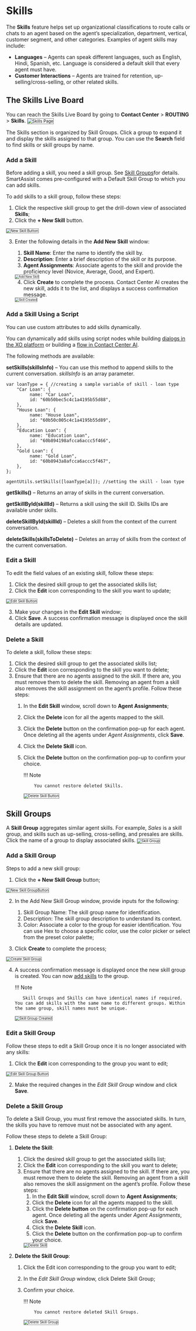 # Skills

The **Skills** feature helps set up organizational classifications to route calls or chats to an agent based on the agent’s specialization, department, vertical, customer segment, and other categories. Examples of agent skills may include:

* **Languages** – Agents can speak different languages, such as English, Hindi, Spanish, etc. Language is considered a default skill that every agent must have.
* **Customer Interactions** – Agents are trained for retention, up-selling/cross-selling, or other related skills.

## The Skills Live Board

You can reach the Skills Live Board by going to **Contact Center** > **ROUTING** > **Skills**.
<img src="../images/skills-page.png" alt="Skills Page" title="Skills Page" style="border: 1px solid gray; zoom:80%;">

The Skills section is organized by Skill Groups. Click a group to expand it and display the skills assigned to that group. You can use the **Search** field to find skills or skill groups by name.

### Add a Skill

Before adding a skill, you need a skill group. See [Skill Groups](#skill-groups)for details. SmartAssist comes pre-configured with a Default Skill Group to which you can add skills.

To add skills to a skill group, follow these steps:

1. Click the respective skill group to get the drill-down view of associated **Skills**;
2. Click the **+ New Skill** button.  
<img src="../images/new-skill-button.png" alt="New Skill Button" title="New Skill Button" style="border: 1px solid gray; zoom:70%;">

3. Enter the following details in the **Add New Skill** window:
    1. **Skill Name**: Enter the name to identify the skill by.
    2. **Description**: Enter a brief description of the skill or its purpose.
    3. **Agent Assignments**: Associate agents to the skill and provide the proficiency level (Novice, Average, Good, and Expert).  
    <img src="../images/add-new-skill.png" alt="Add New Skill" title="Add New Skill" style="border: 1px solid gray; zoom:60%;">

    4. Click **Create** to complete the process. Contact Center AI creates the new skill, adds it to the list, and displays a success confirmation message.
    <img src="../images/skill-created.png" alt="Skill Created" title="Skill Created" style="border: 1px solid gray; zoom:60%;">

### Add a Skill Using a Script

You can use custom attributes to add skills dynamically.

You can dynamically add skills using script nodes while building [dialogs in the XO platform](../../../automation/use-cases/dialogs/node-types/working-with-the-script-node.md) or building a [flow in Contact Center AI](../../../flows/node-types/script-task.md).

The following methods are available:

**setSkills(skillsInfo)** – You can use this method to append skills to the current conversation. _skillsInfo_ is an array parameter.

```
var loanType = { //creating a sample variable of skill - loan type
    "Car Loan": {
         name: "Car Loan",
         id: "60b50bec5c4c1a4195b55d88",
    },
    "House Loan": {
         name: "House Loan",
         id: "60b50c005c4c1a4195b55d89",
    },
    "Education Loan": {
         name: "Education Loan",
         id: "60b894198afcca6accc5f466",
    },
    "Gold Loan": {
         name: "Gold Loan",
         id: "60b8943a8afcca6accc5f467",
    },
};

agentUtils.setSkills([loanType[a]]); //setting the skill - loan type
```

**getSkills()** – Returns an array of skills in the current conversation.

**getSkillById(skillId)** – Returns a skill using the skill ID. Skills IDs are available under skills.

**deleteSkillById(skillId)** – Deletes a skill from the context of the current conversation.

**deleteSkills(skillsToDelete)** – Deletes an array of skills from the context of the current conversation.

### Edit a Skill

To edit the field values of an existing skill, follow these steps:

1. Click the desired skill group to get the associated skills list;
2. Click the **Edit** icon corresponding to the skill you want to update;
<img src="../images/edit-skill-button.png" alt="Edit Skill Button" title="Edit Skill Button" style="border: 1px solid gray; zoom:70%;">

3. Make your changes in the **Edit Skill** window;
4. Click **Save**. A success confirmation message is displayed once the skill details are updated.

### Delete a Skill

To delete a skill, follow these steps:

1. Click the desired skill group to get the associated skills list;
2. Click the **Edit** icon corresponding to the skill you want to delete;
3. Ensure that there are no agents assigned to the skill. If there are, you must remove them to delete the skill. Removing an agent from a skill also removes the skill assignment on the agent’s profile. Follow these steps:
    1. In the **Edit Skill** window, scroll down to **Agent Assignments**;
    2. Click the **Delete** icon for all the agents mapped to the skill.
    3. Click the **Delete** button on the confirmation pop-up for each agent. Once deleting all the agents under _Agent Assignments_, click **Save**.
    4. Click the **Delete Skill** icon.
    5. Click the **Delete** button on the confirmation pop-up to confirm your choice.

          !!! Note

               You cannot restore deleted Skills.
          <img src="../images/delete-skill-button.png" alt="Delete Skill Button" title="Delete Skill Button" style="border: 1px solid gray; zoom:70%;">

## Skill Groups

A **Skill Group** aggregates similar agent skills. For example, _Sales_ is a skill group, and skills such as up-selling, cross-selling, and presales are skills. Click the name of a group to display associated skills.
<img src="../images/skill-group.png" alt="Skill Group" title="Skill Group" style="border: 1px solid gray; zoom:70%;">

### Add a Skill Group

Steps to add a new skill group:

1. Click the **+ New Skill Group** button;
<img src="../images/new-skill-group-button.png" alt="New Skill GroupButton" title="New Skill Group Button" style="border: 1px solid gray; zoom:70%;">

2. In the Add New Skill Group window, provide inputs for the following:
    1. Skill Group Name: The skill group name for identification.
    2. Description: The skill group description to understand its context.
    3. Color: Associate a color to the group for easier identification. You can use Hex to choose a specific color, use the color picker or select from the preset color palette;

3. Click **Create** to complete the process;
<img src="../images/create-new-skill-group.png" alt="Create Skill Group" title="Create Skill Group" style="border: 1px solid gray; zoom:70%;">

4. A success confirmation message is displayed once the new skill group is created. You can now [add skills](#add-a-skill) to the group.

     !!! Note

          Skill Groups and Skills can have identical names if required. You can add skills with the same name to different groups. Within the same group, skill names must be unique.

     <img src="../images/skill-group-created.png" alt="Skill Group Created" title="Skill Group Created" style="border: 1px solid gray; zoom:70%;">

### Edit a Skill Group

Follow these steps to edit a Skill Group once it is no longer associated with any skills:

1. Click the **Edit** icon corresponding to the group you want to edit;
<img src="../images/edit-skill-group-button.png" alt="Edit Skill Group Button" title="Edit Skill Group Button" style="border: 1px solid gray; zoom:70%;">

2. Make the required changes in the _Edit Skill Group_ window and click **Save**.

### Delete a Skill Group

To delete a Skill Group, you must first remove the associated skills. In turn, the skills you have to remove must not be associated with any agent.

Follow these steps to delete a Skill Group:

1. **Delete the Skill**:
    1. Click the desired skill group to get the associated skills list;
    2. Click the **Edit** icon corresponding to the skill you want to delete;
    3. Ensure that there are no agents assigned to the skill. If there are, you must remove them to delete the skill. Removing an agent from a skill also removes the skill assignment on the agent’s profile. Follow these steps:
        1. In the **Edit Skill** window, scroll down to **Agent Assignments**;
        2. Click the **Delete** icon for all the agents mapped to the skill.
        3. Click the **Delete button** on the confirmation pop-up for each agent. Once deleting all the agents under _Agent Assignments_, click **Save**.
        4. Click the **Delete Skill** icon.
        5. Click the **Delete** button on the confirmation pop-up to confirm your choice.  
          <img src="../images/delete-skills.png" alt="Delete Skill" title="Delete Skill" style="border: 1px solid gray; zoom:70%;">

2. **Delete the Skill Group**:
    1. Click the Edit icon corresponding to the group you want to edit;
    2. In the _Edit Skill Group_ window, click Delete Skill Group;
    3. Confirm your choice.  

          !!! Note

               You cannot restore deleted Skill Groups.

          <img src="../images/delete-skill-group.png" alt="Delete Skill Group" title="Delete Skill Group" style="border: 1px solid gray; zoom:70%;">